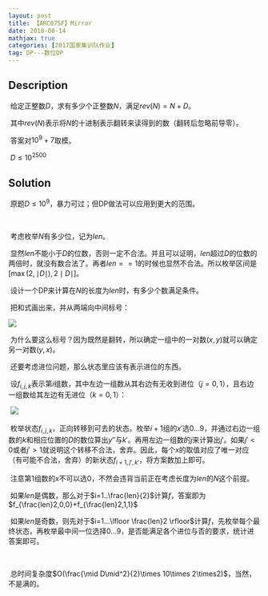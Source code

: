 ```yaml
---
layout: post
title: 【ARC075F】Mirror
date: 2018-08-14
mathjax: true
categories: [2017国家集训队作业]
tag: DP---数位DP
---
```

## Description

​	给定正整数$D$，求有多少个正整数$N$，满足$rev(N)=N+D$。

​	其中$rev(N)​$表示将$N​$的十进制表示翻转来读得到的数（翻转后忽略前导零）。

​	答案对$10^9+7$取模。

​	$D \le 10^{2500}$


<!-- more -->
## Solution

​	原题$D \le 10^9$，暴力可过；但DP做法可以应用到更大的范围。

​	

​	考虑枚举$N$有多少位，记为$len$。

​	显然$len$不能小于$D$的位数，否则一定不合法。并且可以证明，$len$超过$D$的位数的两倍时，就没有数合法了。再者$len==1$的时候也显然不合法。所以枚举区间是$[\max (2,\mid D\mid ),2\mid D\mid]$。

​	设计一个DP来计算在$N$的长度为$len$时，有多少个数满足条件。

​	把和式画出来，并从两端向中间标号：

![](C:\Users\Administrator\Pictures\Blog\Mirror2\1.jpg)

​	为什么要这么标号？因为既然是翻转，所以确定一组中的一对数$(x,y)​$就可以确定另一对数$(y,x)​$。

​	还要考虑进位问题，那么状态里应该有表示进位的东西。

​	设$f_{i,j,k}$表示第$i$组数，其中左边一组数从其右边有无收到进位（$j=0,1$），且右边一组数给其左边有无进位（$k=0,1$）：

​	![](C:\Users\Administrator\Pictures\Blog\Mirror2\2.jpg)

​	枚举状态$f_{i,j,k}$，正向转移到可去的状态。枚举$i+1$组的$x'$选0...9，并通过右边一组数的$k$和相应位置的$D$的数位算出$y''$与$k'$。再用左边一组数的$j$来计算出$j'$。如果$j'<0$或者$j'>1$就说明这个转移不合法，舍弃。因此，每个$x$的取值对应了唯一对应（有可能不合法，舍弃）的新状态$f_{i+1,j',k'}$，将方案数加上即可。

​	注意第1组数的$x$不可以选0，不然会违背当前正在考虑长度为$len$的$N$这个前提。

​	如果$len$是偶数，那么对于$i=1..\frac{len}{2}$计算$f$，答案即为$f_{\frac{len}2,0,0}+f_{\frac{len}2,1,1}$

​	如果$len$是奇数，则先对于$i=1...\lfloor \frac{len}2 \rfloor$计算$f$，先枚举每个最终状态，再枚举最中间一位选择$0...9$，是否能满足各个进位与否的要求，统计进答案即可。

​	

​	总时间复杂度$O(\frac{\mid D\mid^2}{2}\times 10\times 2\times2)$，当然，不是满的。